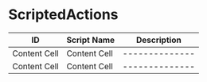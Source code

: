 # ScriptedActions

| ID  | Script Name | Description |
| ------------- | ------------- |--------------|
| Content Cell  | Content Cell  |--------------|
| Content Cell  | Content Cell  |--------------|
